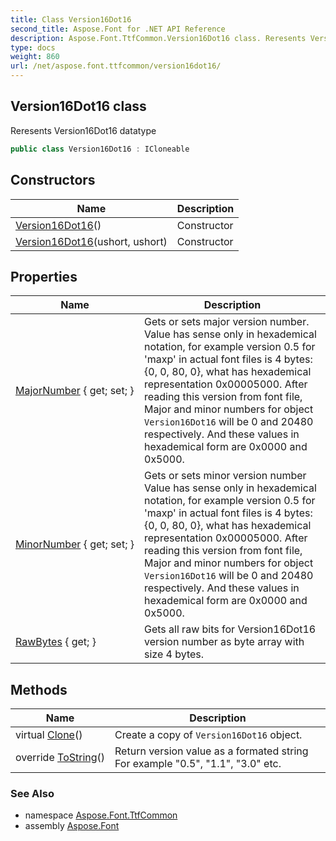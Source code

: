 ```yaml
---
title: Class Version16Dot16
second_title: Aspose.Font for .NET API Reference
description: Aspose.Font.TtfCommon.Version16Dot16 class. Reresents Version16Dot16 datatype
type: docs
weight: 860
url: /net/aspose.font.ttfcommon/version16dot16/
---
```

## Version16Dot16 class

Reresents Version16Dot16 datatype

```csharp
public class Version16Dot16 : ICloneable
```

## Constructors

| Name | Description |
| --- | --- |
| [Version16Dot16](version16dot16/#constructor)() | Constructor |
| [Version16Dot16](version16dot16/#constructor_1)(ushort, ushort) | Constructor |

## Properties

| Name | Description |
| --- | --- |
| [MajorNumber](../../aspose.font.ttfcommon/version16dot16/majornumber/) { get; set; } | Gets or sets major version number. Value has sense only in hexademical notation, for example version 0.5 for 'maxp' in actual font files is 4 bytes: {0, 0, 80, 0}, what has hexademical representation 0x00005000. After reading this version from font file, Major and minor numbers for object `Version16Dot16` will be 0 and 20480 respectively. And these values in hexademical form are 0x0000 and 0x5000. |
| [MinorNumber](../../aspose.font.ttfcommon/version16dot16/minornumber/) { get; set; } | Gets or sets minor version number Value has sense only in hexademical notation, for example version 0.5 for 'maxp' in actual font files is 4 bytes: {0, 0, 80, 0}, what has hexademical representation 0x00005000. After reading this version from font file, Major and minor numbers for object `Version16Dot16` will be 0 and 20480 respectively. And these values in hexademical form are 0x0000 and 0x5000. |
| [RawBytes](../../aspose.font.ttfcommon/version16dot16/rawbytes/) { get; } | Gets all raw bits for Version16Dot16 version number as byte array with size 4 bytes. |

## Methods

| Name | Description |
| --- | --- |
| virtual [Clone](../../aspose.font.ttfcommon/version16dot16/clone/)() | Create a copy of `Version16Dot16` object. |
| override [ToString](../../aspose.font.ttfcommon/version16dot16/tostring/)() | Return version value as a formated string For example "0.5", "1.1", "3.0" etc. |

### See Also

* namespace [Aspose.Font.TtfCommon](../../aspose.font.ttfcommon/)
* assembly [Aspose.Font](../../)


